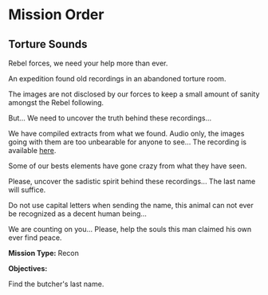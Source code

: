 # Mission Order

## Torture Sounds

Rebel forces, we need your help more than ever.

An expedition found old recordings in an abandoned torture room.

The images are not disclosed by our forces to keep a small amount of sanity amongst the Rebel following.

But... We need to uncover the truth behind these recordings...

We have compiled extracts from what we found.
Audio only, the images going with them are too unbearable for anyone to see...
The recording is available [here](torture_sounds.mp3).

Some of our bests elements have gone crazy from what they have seen.

Please, uncover the sadistic spirit behind these recordings...
The last name will suffice.

Do not use capital letters when sending the name, this animal can not ever be recognized as a decent human being...

We are counting on you... Please, help the souls this man claimed his own ever find peace.

**Mission Type:** Recon

**Objectives:**

Find the butcher's last name.
